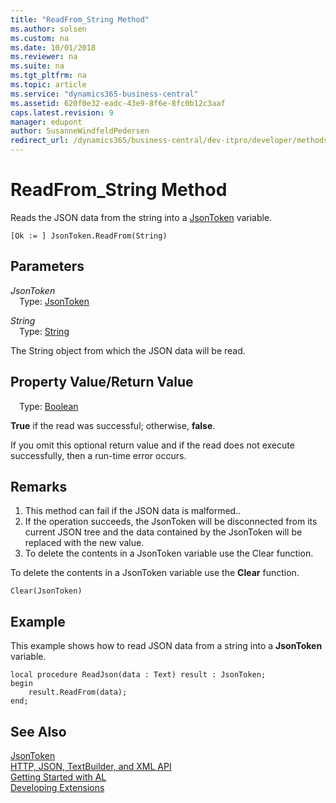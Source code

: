 ```yaml
---
title: "ReadFrom_String Method"
ms.author: solsen
ms.custom: na
ms.date: 10/01/2018
ms.reviewer: na
ms.suite: na
ms.tgt_pltfrm: na
ms.topic: article
ms.service: "dynamics365-business-central"
ms.assetid: 620f0e32-eadc-43e9-8f6e-8fc0b12c3aaf
caps.latest.revision: 9
manager: edupont
author: SusanneWindfeldPedersen
redirect_url: /dynamics365/business-central/dev-itpro/developer/methods-auto/library
---
```


 

# ReadFrom_String Method
Reads the JSON data from the string into a [JsonToken](jsontoken-class.md) variable.

```
[Ok := ] JsonToken.ReadFrom(String)
```

## Parameters
*JsonToken*  
&emsp;Type: [JsonToken](jsontoken-class.md)

*String*  
&emsp;Type: [String](../datatypes/devenv-text-data-type.md)

The String object from which the JSON data will be read.

## Property Value/Return Value
&emsp;Type: [Boolean](../datatypes/devenv-boolean-data-type.md)

**True** if the read was successful; otherwise, **false**.

If you omit this optional return value and if the read does not execute successfully, then a run-time error occurs.

## Remarks
1. This method can fail if the JSON data is malformed..
2. If the operation succeeds, the JsonToken will be disconnected from its current JSON tree and the data contained by the JsonToken will be replaced with the new value.
3. To delete the contents in a JsonToken variable use the Clear function.

To delete the contents in a JsonToken variable use the **Clear** function.

```
Clear(JsonToken)
```

## Example
This example shows how to read JSON data from a string into a **JsonToken** variable.

```
local procedure ReadJson(data : Text) result : JsonToken;
begin
    result.ReadFrom(data);    
end;
```

## See Also
[JsonToken](jsontoken-class.md)  
[HTTP, JSON, TextBuilder, and XML API](../devenv-restapi-overview.md)  
[Getting Started with AL](../devenv-get-started.md)  
[Developing Extensions](../devenv-dev-overview.md)
